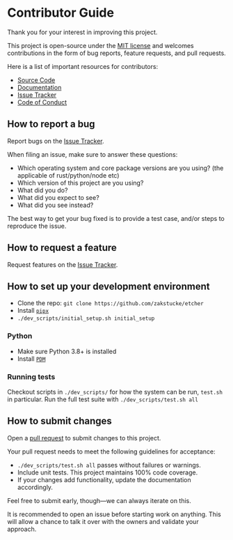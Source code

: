 # Contributor Guide

Thank you for your interest in improving this project.

This project is open-source under the [MIT license] and
welcomes contributions in the form of bug reports, feature requests, and pull requests.

Here is a list of important resources for contributors:

-   [Source Code](https://github.com/zakstucke/etcher)
-   [Documentation](https://zakstucke.github.io/etcher)
-   [Issue Tracker](https://github.com/zakstucke/etcher/issues)
-   [Code of Conduct](CODE_OF_CONDUCT.md)

[mit license]: https://opensource.org/licenses/MIT

## How to report a bug

Report bugs on the [Issue Tracker](https://github.com/zakstucke/etcher/issues).

When filing an issue, make sure to answer these questions:

-   Which operating system and core package versions are you using? (the applicable of rust/python/node etc)
-   Which version of this project are you using?
-   What did you do?
-   What did you expect to see?
-   What did you see instead?

The best way to get your bug fixed is to provide a test case,
and/or steps to reproduce the issue.

## How to request a feature

Request features on the [Issue Tracker](https://github.com/zakstucke/etcher/issues).

## How to set up your development environment

-   Clone the repo: `git clone https://github.com/zakstucke/etcher`
-   Install [`pipx`](https://pypa.github.io/pipx/)
-   `./dev_scripts/initial_setup.sh initial_setup`

### Python

-   Make sure Python 3.8+ is installed
-   Install [`PDM`](https://pdm.fming.dev/latest/#update-the-pdm-version)

### Running tests

Checkout scripts in `./dev_scripts/` for how the system can be run, `test.sh` in particular.
Run the full test suite with `./dev_scripts/test.sh all`

## How to submit changes

Open a [pull request](https://github.com/zakstucke/etcher/pulls) to submit changes to this project.

Your pull request needs to meet the following guidelines for acceptance:

-   `./dev_scripts/test.sh all` passes without failures or warnings.
-   Include unit tests. This project maintains 100% code coverage.
-   If your changes add functionality, update the documentation accordingly.

Feel free to submit early, though—we can always iterate on this.

It is recommended to open an issue before starting work on anything.
This will allow a chance to talk it over with the owners and validate your approach.

